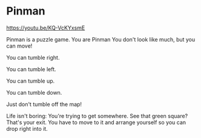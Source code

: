 # Pinman

https://youtu.be/KQ-VcKYxsmE

Pinman is a puzzle game. You are Pinman
You don't look like much, but you can move!

You can tumble right.

You can tumble left.

You can tumble up.

You can tumble down. 

Just don't tumble off the map!

Life isn't boring: You're trying to get somewhere.
See that green square? That's your exit. You have to move to it and
arrange yourself so you can drop right into it.
